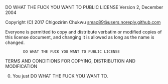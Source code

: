 DO WHAT THE FUCK YOU WANT TO PUBLIC LICENSE 
                    Version 2, December 2004 

 Copyright (C) 2017 Chigozirim Chukwu <smac89@users.noreply.github.com> 

 Everyone is permitted to copy and distribute verbatim or modified 
 copies of this license document, and changing it is allowed as long 
 as the name is changed. 

            DO WHAT THE FUCK YOU WANT TO PUBLIC LICENSE 
   TERMS AND CONDITIONS FOR COPYING, DISTRIBUTION AND MODIFICATION 

  0. You just DO WHAT THE FUCK YOU WANT TO.
